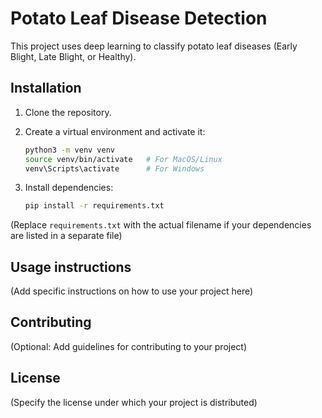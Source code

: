 # Potato Leaf Disease Detection

This project uses deep learning to classify potato leaf diseases (Early Blight, Late Blight, or Healthy).

## Installation

1. Clone the repository.
2. Create a virtual environment and activate it:

   ```bash
   python3 -m venv venv
   source venv/bin/activate   # For MacOS/Linux
   venv\Scripts\activate      # For Windows
   ```

3. Install dependencies:

   ```bash
   pip install -r requirements.txt
   ```

(Replace `requirements.txt` with the actual filename if your dependencies are listed in a separate file)

## Usage instructions

(Add specific instructions on how to use your project here)

## Contributing

(Optional: Add guidelines for contributing to your project)

## License

(Specify the license under which your project is distributed)